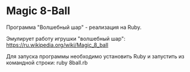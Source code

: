 # Magic 8-Ball

Программа "Волшебный шар" - реализация на Ruby.

Эмулирует работу игрушки "волшебный шар":
https://ru.wikipedia.org/wiki/Magic_8_ball

Для запуска программы необходимо установить Ruby и запустить из командной строки:
ruby 8ball.rb
